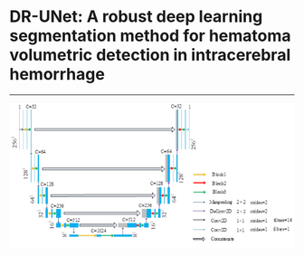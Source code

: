 # DR-UNet: A robust deep learning segmentation method for hematoma volumetric detection in intracerebral hemorrhage

------

![model structure](figures/drunet.jpg)





